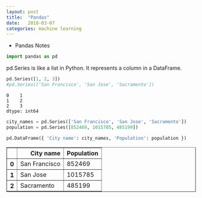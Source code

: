 ```yaml
---
layout: post
title:  "Pandas"
date:   2018-03-07
categories: machine learning
---
```

* Pandas Notes


```python
import pandas as pd
```

pd.Series is like a list in Python. It represents a column in a DataFrame.


```python
pd.Series([1, 2, 3])
#pd.Series(['San Francisco', 'San Jose', 'Sacramento'])
```




    0    1
    1    2
    2    3
    dtype: int64




```python
city_names = pd.Series(['San Francisco', 'San Jose', 'Sacramento'])
population = pd.Series([852469, 1015785, 485199])

pd.DataFrame({ 'City name': city_names, 'Population': population })
```




<div>
<style scoped>
    .dataframe tbody tr th:only-of-type {
        vertical-align: middle;
    }

    .dataframe tbody tr th {
        vertical-align: top;
    }

    .dataframe thead th {
        text-align: right;
    }
</style>
<table border="1" class="dataframe">
  <thead>
    <tr style="text-align: right;">
      <th></th>
      <th>City name</th>
      <th>Population</th>
    </tr>
  </thead>
  <tbody>
    <tr>
      <th>0</th>
      <td>San Francisco</td>
      <td>852469</td>
    </tr>
    <tr>
      <th>1</th>
      <td>San Jose</td>
      <td>1015785</td>
    </tr>
    <tr>
      <th>2</th>
      <td>Sacramento</td>
      <td>485199</td>
    </tr>
  </tbody>
</table>
</div>


